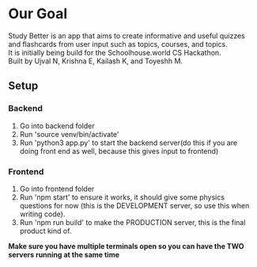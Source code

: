 # Our Goal
Study Better is an app that aims to create informative and useful quizzes and flashcards from user input such as topics, courses, and topics.<br>
It is initially being build for the Schoolhouse.world CS Hackathon.<br>
Built by Ujval N, Krishna E, Kailash K, and Toyeshh M.

## Setup
### Backend
1. Go into backend folder
2. Run 'source venv/bin/activate'
3. Run 'python3 app.py' to start the backend server(do this if you are doing front end as well, because this gives input to frontend)

### Frontend
1. Go into frontend folder
2. Run 'npm start' to ensure it works, it should give some physics questions for now (this is the DEVELOPMENT server, so use this when writing code).
3. Run 'npm run build' to make the PRODUCTION server, this is the final product kind of.

**Make sure you have multiple terminals open so you can have the TWO servers running at the same time**

